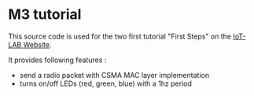 M3 tutorial
===========

This source code is used for the two first tutorial "First Steps" on the 
<a href="https://www.iot-lab.info/tutorials/">IoT-LAB Website</a>.

It provides following features :

* send a radio packet with CSMA MAC layer implementation
* turns on/off LEDs (red, green, blue) with a 1hz period 
